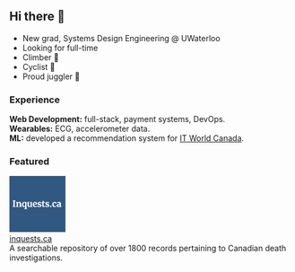 ## Hi there 👋

- New grad, Systems Design Engineering @ UWaterloo
- Looking for full-time
- Climber 🧗
- Cyclist 🚴
- Proud juggler 🤹

### Experience

**Web Development:** full-stack, payment systems, DevOps. \
**Wearables:** ECG, accelerometer data. \
**ML:** developed a recommendation system for [IT World Canada](https://www.itworldcanada.com).

### Featured

[<img src="inquests_ca.png" width="100" height="100" />](https://inquests.ca) \
[inquests.ca](https://inquests.ca) \
A searchable repository of over 1800 records pertaining to Canadian death investigations.
